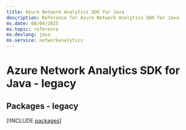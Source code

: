 ```yaml
---
title: Azure Network Analytics SDK for Java
description: Reference for Azure Network Analytics SDK for Java
ms.date: 08/04/2025
ms.topic: reference
ms.devlang: java
ms.service: networkanalytics
---
```

# Azure Network Analytics SDK for Java - legacy
## Packages - legacy
[!INCLUDE [packages](network-analytics-index.md)]